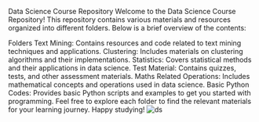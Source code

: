 Data Science Course Repository
Welcome to the Data Science Course Repository! This repository contains various materials and resources organized into different folders. Below is a brief overview of the contents:

Folders
Text Mining: Contains resources and code related to text mining techniques and applications.
Clustering: Includes materials on clustering algorithms and their implementations.
Statistics: Covers statistical methods and their applications in data science.
Test Material: Contains quizzes, tests, and other assessment materials.
Maths Related Operations: Includes mathematical concepts and operations used in data science.
Basic Python Codes: Provides basic Python scripts and examples to get you started with programming.
Feel free to explore each folder to find the relevant materials for your learning journey. Happy studying!
                      ![ds](https://github.com/user-attachments/assets/01d4c839-a132-4e1d-be87-b574be751c5f)
